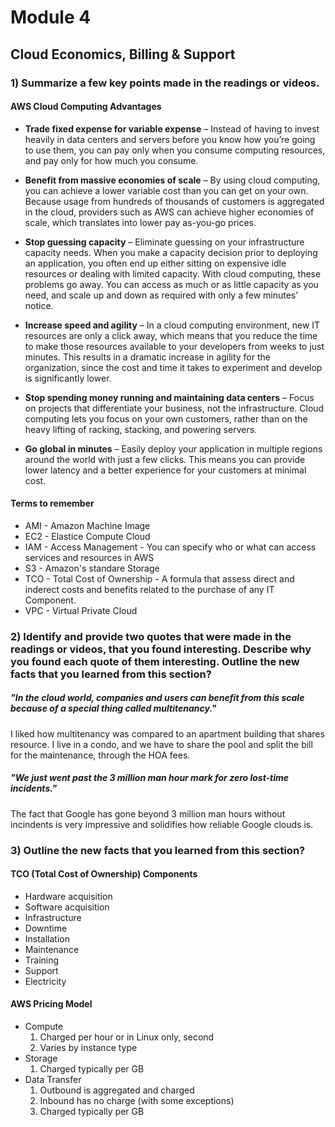 # Module 4 
## Cloud Economics, Billing & Support


### 1) Summarize a few key points made in the readings or videos.

#### AWS Cloud Computing Advantages 
- **Trade fixed expense for variable expense** – Instead of having to invest heavily in data centers and servers before you know how you’re going to use them, you can pay only when you consume computing resources, and pay only for how much you consume.

- **Benefit from massive economies of scale** – By using cloud computing, you can achieve a lower variable cost than you can get on your own. Because usage from hundreds of thousands of customers is aggregated in the cloud, providers such as AWS can achieve higher economies of scale, which translates into lower pay as-you-go prices.

- **Stop guessing capacity** – Eliminate guessing on your infrastructure capacity needs. When you make a capacity decision prior to deploying an application, you often end up either sitting on expensive idle resources or dealing with limited capacity. With cloud computing, these problems go away. You can access as much or as little capacity as you need, and scale up and down as required with only a few minutes’ notice.

- **Increase speed and agility** – In a cloud computing environment, new IT resources are only a click away, which means that you reduce the time to make those resources available to your developers from weeks to just minutes. This results in a dramatic increase in agility for the organization, since the cost and time it takes to experiment and develop is significantly lower.

- **Stop spending money running and maintaining data centers** – Focus on projects that differentiate your business, not the infrastructure. Cloud computing lets you focus on your own customers, rather than on the heavy lifting of racking, stacking, and powering servers.

- **Go global in minutes** – Easily deploy your application in multiple regions around the world with just a few clicks. This means you can provide lower latency and a better experience for your customers at minimal cost.

#### Terms to remember
- AMI - Amazon Machine Image
- EC2 - Elastice Compute Cloud
- IAM - Access Management - You can specify who or what can access services and resources in AWS
- S3 - Amazon's standare Storage
- TCO - Total Cost of Ownership - A formula that assess direct and inderect costs and benefits related to the purchase of any IT Component.
- VPC - Virtual Private Cloud


### 2) Identify and provide two quotes that were made in the readings or videos, that you found interesting. Describe why you found each quote of them interesting. Outline the new facts that you learned from this section?
##### "In the cloud world, companies and users can benefit from this scale because of a special thing called multitenancy." 
I liked how multitenancy was compared to an apartment building that shares resource.  I live in a condo, and we have to share the pool and split the bill for the maintenance, through the HOA fees.

##### "We just went past the 3 million man hour mark for zero lost-time incidents." 
The fact that Google has gone beyond 3 million man hours without incindents is very impressive and solidifies how reliable Google clouds is.

### 3) Outline the new facts that you learned from this section?

#### TCO (Total Cost of Ownership) Components
- Hardware acquisition
- Software acquisition
- Infrastructure
- Downtime
- Installation
- Maintenance
- Training
- Support
- Electricity

#### AWS Pricing Model
- Compute
  1. Charged per hour or in Linux only, second
  2. Varies by instance type
- Storage
  1. Charged typically per GB
- Data Transfer
  1. Outbound is aggregated and charged
  2. Inbound has no charge (with some exceptions)
  3. Charged typically per GB

